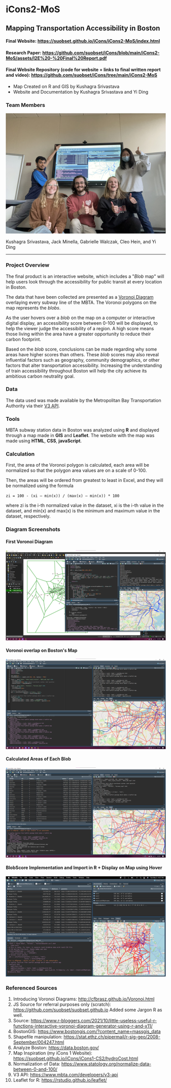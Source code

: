 # iCons2-MoS

## Mapping Transportation Accessibility in Boston

#### Final Website: https://suobset.github.io/iCons/iCons2-MoS/index.html

#### Research Paper: https://github.com/suobset/iCons/blob/main/iCons2-MoS/assets/I2E%20-%20Final%20Report.pdf

#### Final Website Repository (code for website + links to final written report and video): https://github.com/suobset/iCons/tree/main/iCons2-MoS

* Map Created on R and GIS by Kushagra Srivastava
* Website and Documentation by Kushagra Srivastava and Yi Ding

### Team Members

<img src="https://raw.githubusercontent.com/suobset/iCons2-MoS/main/data/RepoAssets/IMG_7096.jpg"></img>

Kushagra Srivastava, Jack Minella, Gabrielle Walczak, Cleo Hein, and Yi Ding 

---

### Project Overview
The final product is an interactive website, which includes a "*Blob* map" will help users look through the accessibility for public transit at every location in Boston. 

The data that have been collected are presented as a [Voronoi Diagram](https://en.wikipedia.org/wiki/Voronoi_diagram#:~:text=In%20mathematics%2C%20a%20Voronoi%20diagram,%2C%20sites%2C%20or%20generators) overlaying every subway line of the MBTA. The Voronoi polygons on the map represents the *blobs*. 

As the user hovers over a *blob* on the map on a computer or interactive digital display, an accessibility score between 0-100 will be displayed, to help the viewer judge the accessibility of a region. A high score means those living within the area have a greater opportunity to reduce their carbon footprint. 

Based on the *blob* score, conclusions can be made regarding why some areas have higher scores than others. These *blob* scores may also reveal influential factors such as geography, community demographics, or other factors that alter transportation accessibility. Increasing the understanding of train accessibility throughout Boston will help the city achieve its ambitious carbon neutrality goal. 


### Data 

The data used was made available by the Metropolitan Bay Transportation Authority via their [V3 API](https://www.mbta.com/developers/v3-api). 


### Tools 
MBTA subway station data in Boston was analyzed using **R** and displayed through a map made in **GIS** and **Leaflet**. The website with the map was made using **HTML**, **CSS**, **javaScript**.


### Calculation
First, the area of the Voronoi polygon is calculated, each area will be normalized so that the polygon area values are on a scale of 0-100. 

Then, the areas will be ordered from greatest to least in Excel, and they will be normalized using the formula 

`zi = 100 - (xi – min(x)) / (max(x) – min(x)) * 100` 

where zi is the i-th normalized value in the dataset, xi is the i-th value in the dataset, and min(x) and max(x) is the minimum and maximum value in the dataset, respectively.

### Diagram Screenshots

#### First Voronoi Diagram
<img src="https://raw.githubusercontent.com/suobset/iCons2-MoS/main/data/RepoAssets/Screenshot%202022-04-26%20121103.png"></img>

#### Voronoi overlap on Boston's Map
<img src="https://raw.githubusercontent.com/suobset/iCons2-MoS/main/data/RepoAssets/VoronoiFUll.png"></img>

#### Calculated Areas of Each Blob
<img src="https://raw.githubusercontent.com/suobset/iCons2-MoS/main/data/RepoAssets/BlobArea.png"></img>

#### BlobScore Implementation and Import in R + Display on Map using Hover
<img src="https://raw.githubusercontent.com/suobset/iCons2-MoS/main/data/RepoAssets/BlobScore.png"></img>

### Referenced Sources


1. Introducing Voronoi Diagrams: http://cfbrasz.github.io/Voronoi.html
1. JS Source for referral purposes only (scratch): https://github.com/suobset/suobset.github.io
Added some Jargon R as well. 
1. Source: https://www.r-bloggers.com/2021/10/little-useless-useful-r-functions-interactive-voronoi-diagram-generator-using-r-and-x11/
1. BostonGIS: https://www.bostongis.com/?content_name=massgis_data
1. Shapefile manipulation: https://stat.ethz.ch/pipermail/r-sig-geo/2008-September/004247.html
1. Analyze Boston: https://data.boston.gov/
1. Map Inspiration (my iCons 1 Website): https://suobset.github.io/iCons/iCons1-CS2/hydroCost.html
2. Normalization of Data: https://www.statology.org/normalize-data-between-0-and-100/
3. V3 API: https://www.mbta.com/developers/v3-api
4. Leaflet for R: https://rstudio.github.io/leaflet/
